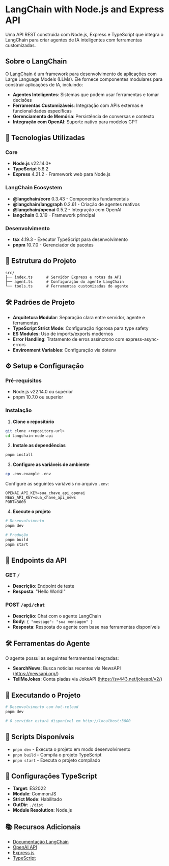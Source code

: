 # LangChain with Node.js and Express API

Uma API REST construída com Node.js, Express e TypeScript que integra o LangChain para criar agentes de IA inteligentes com ferramentas customizadas.

## Sobre o LangChain

O [LangChain](https://langchain.com/) é um framework para desenvolvimento de aplicações com Large Language Models (LLMs). Ele fornece componentes modulares para construir aplicações de IA, incluindo:

- **Agentes Inteligentes**: Sistemas que podem usar ferramentas e tomar decisões
- **Ferramentas Customizáveis**: Integração com APIs externas e funcionalidades específicas
- **Gerenciamento de Memória**: Persistência de conversas e contexto
- **Integração com OpenAI**: Suporte nativo para modelos GPT

## 🚀 Tecnologias Utilizadas

### Core

- **Node.js** v22.14.0+
- **TypeScript** 5.8.2
- **Express** 4.21.2 - Framework web para Node.js

### LangChain Ecosystem

- **@langchain/core** 0.3.43 - Componentes fundamentais
- **@langchain/langgraph** 0.2.61 - Criação de agentes reativos
- **@langchain/openai** 0.5.2 - Integração com OpenAI
- **langchain** 0.3.19 - Framework principal

### Desenvolvimento

- **tsx** 4.19.3 - Executor TypeScript para desenvolvimento
- **pnpm** 10.7.0 - Gerenciador de pacotes

## 📁 Estrutura do Projeto

```
src/
├── index.ts      # Servidor Express e rotas da API
├── agent.ts      # Configuração do agente LangChain
└── tools.ts      # Ferramentas customizadas do agente
```

## 🛠️ Padrões de Projeto

- **Arquitetura Modular**: Separação clara entre servidor, agente e ferramentas
- **TypeScript Strict Mode**: Configuração rigorosa para type safety
- **ES Modules**: Uso de imports/exports modernos
- **Error Handling**: Tratamento de erros assíncrono com express-async-errors
- **Environment Variables**: Configuração via dotenv

## ⚙️ Setup e Configuração

### Pré-requisitos

- Node.js v22.14.0 ou superior
- pnpm 10.7.0 ou superior

### Instalação

1. **Clone o repositório**

```bash
git clone <repository-url>
cd langchain-node-api
```

2. **Instale as dependências**

```bash
pnpm install
```

3. **Configure as variáveis de ambiente**

```bash
cp .env.example .env
```

Configure as seguintes variáveis no arquivo `.env`:

```env
OPENAI_API_KEY=sua_chave_api_openai
NEWS_API_KEY=sua_chave_api_news
PORT=3000
```

4. **Execute o projeto**

```bash
# Desenvolvimento
pnpm dev

# Produção
pnpm build
pnpm start
```

## 🔌 Endpoints da API

### GET `/`

- **Descrição**: Endpoint de teste
- **Resposta**: "Hello World!"

### POST `/api/chat`

- **Descrição**: Chat com o agente LangChain
- **Body**: `{ "message": "sua mensagem" }`
- **Resposta**: Resposta do agente com base nas ferramentas disponíveis

## 🛠️ Ferramentas do Agente

O agente possui as seguintes ferramentas integradas:

- **SearchNews**: Busca notícias recentes via NewsAPI (https://newsapi.org/)
- **TellMeJokes**: Conta piadas via JokeAPI (https://sv443.net/jokeapi/v2/)

## 🚀 Executando o Projeto

```bash
# Desenvolvimento com hot-reload
pnpm dev

# O servidor estará disponível em http://localhost:3000
```

## 📝 Scripts Disponíveis

- `pnpm dev` - Executa o projeto em modo desenvolvimento
- `pnpm build` - Compila o projeto TypeScript
- `pnpm start` - Executa o projeto compilado

## 🔧 Configurações TypeScript

- **Target**: ES2022
- **Module**: CommonJS
- **Strict Mode**: Habilitado
- **OutDir**: `./dist`
- **Module Resolution**: Node.js

## 📚 Recursos Adicionais

- [Documentação LangChain](https://js.langchain.com/)
- [OpenAI API](https://platform.openai.com/)
- [Express.js](https://expressjs.com/)
- [TypeScript](https://www.typescriptlang.org/)
